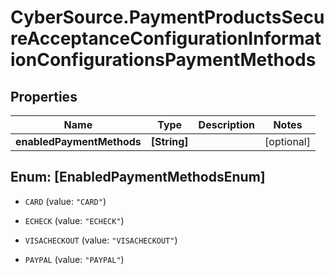 # CyberSource.PaymentProductsSecureAcceptanceConfigurationInformationConfigurationsPaymentMethods

## Properties
Name | Type | Description | Notes
------------ | ------------- | ------------- | -------------
**enabledPaymentMethods** | **[String]** |  | [optional] 


<a name="[EnabledPaymentMethodsEnum]"></a>
## Enum: [EnabledPaymentMethodsEnum]


* `CARD` (value: `"CARD"`)

* `ECHECK` (value: `"ECHECK"`)

* `VISACHECKOUT` (value: `"VISACHECKOUT"`)

* `PAYPAL` (value: `"PAYPAL"`)




